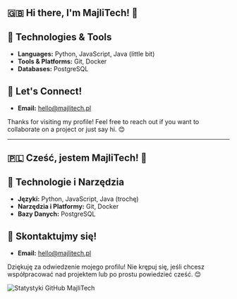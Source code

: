## 🇬🇧 Hi there, I'm MajliTech! 👋

## 🔧 Technologies & Tools
- **Languages:** Python, JavaScript, Java (little bit)
- **Tools & Platforms:** Git, Docker
- **Databases:** PostgreSQL

## 💬 Let's Connect!

- **Email:** hello@majlitech.pl

Thanks for visiting my profile! Feel free to reach out if you want to collaborate on a project or just say hi. 😊

---

## 🇵🇱 Cześć, jestem MajliTech! 👋

## 🔧 Technologie i Narzędzia
- **Języki:** Python, JavaScript, Java (trochę)
- **Narzędzia i Platformy:** Git, Docker
- **Bazy Danych:** PostgreSQL

## 💬 Skontaktujmy się!

- **Email:** hello@majlitech.pl

Dziękuję za odwiedzenie mojego profilu! Nie krępuj się, jeśli chcesz współpracować nad projektem lub po prostu powiedzieć cześć. 😊

![Statystyki GitHub MajliTech](https://github-readme-stats.vercel.app/api?username=MajliTech&show_icons=true&theme=swift)
